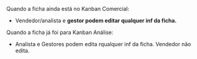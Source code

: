Quando a ficha ainda está no Kanban Comercial: 

- Vendedor/analista e **gestor podem editar qualquer inf da ficha.**

Quando a ficha já foi para Kanban Análise: 

- Analista e Gestores podem edita rqualquer inf da ficha. Vendedor não edita.